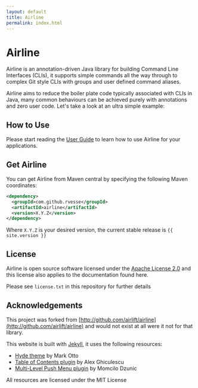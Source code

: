 ```yaml
---
layout: default
title: Airline
permalink: index.html
---
```


# Airline

Airline is an annotation-driven Java library for building Command Line Interfaces (CLIs), it supports simple commands all the way through to complex Git style CLIs with groups and user defined command aliases.

Airline aims to reduce the boiler plate code typically associated with CLIs in Java, many common behaviours can be achieved purely with annotations and zero user code.  Let's take a look at an ultra simple example:

## How to Use

Please start reading the [User Guide](guide/) to learn how to use Airline for your applications.

## Get Airline

You can get Airline from Maven central by specifying the following Maven coordinates:

```xml
<dependency>
  <groupId>com.github.rvesse</groupId>
  <artifactId>airline</artifactId>
  <version>X.Y.Z</version>
</dependency>
```

Where `X.Y.Z` is your desired version, the current stable release is `{{ site.version }}`

## License

Airline is open source software licensed under the [Apache License 2.0](http://apache.org/licenses/LICENSE-2.0) and this license also applies to the documentation found here.

Please see `license.txt` in this repository for further details

## Acknowledgements

This project was forked from [http://github.com/airlift/airline](http://github.com/airlift/airline) and would not exist at all were it not for that library.

This website is built with [Jekyll](http://jekyllrb.com), it uses the following resources:

- [Hyde theme](https://github.com/poole/hyde) by Mark Otto
- [Table of Contents plugin](https://github.com/ghiculescu/jekyll-table-of-contents) by Alex Ghiculescu 
- [Multi-Level Push Menu plugin](https://github.com/adgsm/multi-level-push-menu) by Momcilo Dzunic 

All resources are licensed under the MIT License
